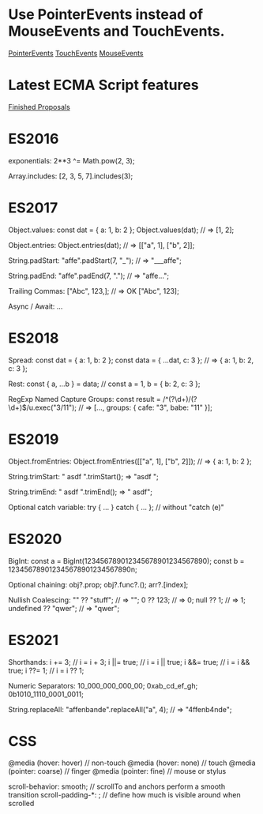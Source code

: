 # Use PointerEvents instead of MouseEvents and TouchEvents.
[PointerEvents](https://www.w3.org/TR/pointerevents/)
[TouchEvents](https://www.w3.org/TR/touch-events/)
[MouseEvents](https://www.w3.org/TR/uievents/#events-mouseevents)

# Latest ECMA Script features
[Finished Proposals](https://github.com/tc39/proposals/blob/main/finished-proposals.md)


# ES2016
exponentials: 
    2**3 ^= Math.pow(2, 3);

Array.includes:
    [2, 3, 5, 7].includes(3);


# ES2017
Object.values:
    const dat = { a: 1, b: 2 };
    Object.values(dat); // => [1, 2];

Object.entries:
    Object.entries(dat); // => [["a", 1], ["b", 2]];

String.padStart:
    "affe".padStart(7, "_"); // => "___affe";

String.padEnd:
    "affe".padEnd(7, "."); // => "affe...";

Trailing Commas:
    ["Abc", 123,]; // => OK ["Abc", 123];

Async / Await:
    …


# ES2018
Spread:
    const dat = { a: 1, b: 2 };
    const data = { ...dat, c: 3 }; // => { a: 1, b: 2, c: 3 };

Rest:
    const { a, ...b } = data; // const a = 1, b = { b: 2, c: 3 };

RegExp Named Capture Groups:
    const result = /^(?<cafe>\d+)\/(?<babe>\d+)$/u.exec("3/11"); // => […, groups: { cafe: "3", babe: "11" }];


# ES2019
Object.fromEntries:
    Object.fromEntries([["a", 1], ["b", 2]]); // => { a: 1, b: 2 };

String.trimStart:
    "   asdf ".trimStart(); => "asdf ";

String.trimEnd:
    "   asdf ".trimEnd(); => "   asdf";

Optional catch variable:
    try { … } catch { … }; // without "catch (e)"


# ES2020
BigInt:
    const a = BigInt(123456789012345678901234567890);
    const b = 123456789012345678901234567890n;

Optional chaining:
    obj?.prop;
    obj?.func?.();
    arr?.[index];

Nullish Coalescing:
    "" ?? "stuff"; // => "";
    0 ?? 123; // => 0;
    null ?? 1; // => 1;
    undefined ?? "qwer"; // => "qwer";


# ES2021
Shorthands:
    i += 3;     // i = i + 3;
    i ||= true; // i = i || true;
    i &&= true; // i = i && true;
    i ??= 1;    // i = i ?? 1;

Numeric Separators:
    10_000_000_000_00;
    0xab_cd_ef_gh;
    0b1010_1110_0001_0011;

String.replaceAll:
    "affenbande".replaceAll("a", 4); // => "4ffenb4nde";


















# CSS
@media (hover: hover)       // non-touch
@media (hover: none)        // touch
@media (pointer: coarse)    // finger
@media (pointer: fine)      // mouse or stylus

scroll-behavior: smooth;    // scrollTo and anchors perform a smooth transition
scroll-padding-*: ;         // define how much is visible around when scrolled
